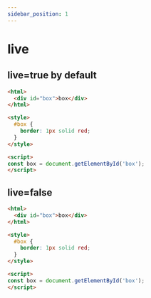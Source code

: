 ```yaml
---
sidebar_position: 1
---
```


# live

## live=true by default

```html vanilla live=true
<html>
  <div id="box">box</div>
</html>

<style>
  #box {
    border: 1px solid red;
  }
</style>

<script>
const box = document.getElementById('box');
</script>

```

## live=false

```html vanilla live=false
<html>
  <div id="box">box</div>
</html>

<style>
  #box {
    border: 1px solid red;
  }
</style>

<script>
const box = document.getElementById('box');
</script>

```
